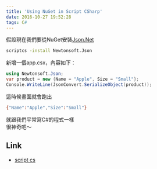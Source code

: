 ```yaml
---
title: 'Using NuGet in Script CSharp'
date: 2016-10-27 19:52:28
tags: C#
---
```


假設現在我們要從NuGet安裝[Json.Net](https://www.nuget.org/packages/Newtonsoft.Json/)

```bash
scriptcs -install Newtonsoft.Json
```

新增一個app.csx，內容如下：

```C#
using Newtonsoft.Json;
var product = new {Name = "Apple", Size = "Small"};
Console.WriteLine(JsonConvert.SerializeObject(product));
```

這時候畫面就會跑出
```bash
{"Name":"Apple","Size":"Small"}
```

就跟我們平常寫C#的程式一樣  
很神奇吧～

## Link

* [script cs](http://scriptcs.net/)